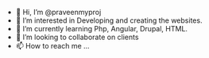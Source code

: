 - 👋 Hi, I’m @praveenmyproj
- 👀 I’m interested in Developing and creating the websites.
- 🌱 I’m currently learning Php, Angular, Drupal, HTML.
- 💞️ I’m looking to collaborate on clients
- 📫 How to reach me ...

<!---
praveenmyproj/praveenmyproj is a ✨ special ✨ repository because its `README.md` (this file) appears on your GitHub profile.
You can click the Preview link to take a look at your changes.
--->
